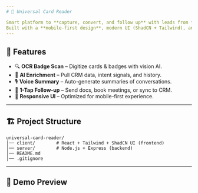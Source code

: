 ```yaml
---
# 📇 Universal Card Reader

Smart platform to **capture, convert, and follow up** with leads from **business cards, badges, and conversations** — all in one place.
Built with a **mobile-first design**, modern UI (ShadCN + Tailwind), and a **Node.js backend**.
---
```


## 🚀 Features

- 🔍 **OCR Badge Scan** – Digitize cards & badges with vision AI.
- 🧠 **AI Enrichment** – Pull CRM data, intent signals, and history.
- 🎙 **Voice Summary** – Auto-generate summaries of conversations.
- 📩 **1-Tap Follow-up** – Send docs, book meetings, or sync to CRM.
- 📱 **Responsive UI** – Optimized for mobile-first experience.

---

## 🏗 Project Structure

```
universal-card-reader/
│── client/        # React + Tailwind + ShadCN UI (frontend)
│── server/        # Node.js + Express (backend)
│── README.md
│── .gitignore
```

---

## 📸 Demo Preview

>
